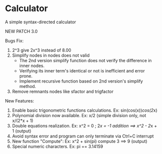 # Calculator
A simple syntax-directed calculator

NEW PATCH 3.0

Bugs Fix:
1) 2^3 give 2x^3 instead of 8.00
2) Simplify nodes in nodes does not valid
	- The 2nd version simplify function does not verify the difference in inner nodes.
	- Verifying its inner term's identical or not is inefficient and error prone.
	- Implement recursive function based on 2nd version's simplify method.
3) Remove remnants nodes like sfactor and trigfactor


New Features:
1) Enable basic trigonometric functions calculations. Ex: sin(cos(x))*cos(2*x)
2) Polynomial division now available. Ex: x/2 (simple division only, not x/(2*x + 1)
3) Double equations realization. Ex: x^2 = 0 ; 2*x = -1 addition ==> x^2 - 2*x + 1 (output)
4) Avoid syntax error and program can only terminate via Ctrl+C interrupt
5) New function "Compute": Ex: x^2 + sin(pi) compute 3 ==> 9 (output)
6) Special numeric characters. Ex: pi == 3.14159
